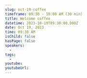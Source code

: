 ```yaml
---
slug: oct-19-coffee
timeframe: 09:30 - 10:00 AM (30 min)
title: Welcome coffee
datetime: 2023-10-19T09:30:00.000Z
date: Oct 19, 2023
time: 09:30 AM
isChild: false
hasPage: false
speakers:
  -
tags:
  -
youtube:
youtubeUrl:
---
```


